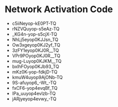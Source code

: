 # Network Activation Code
* c5iiNeyop-kE0PT-TQ
* rNZVQuyop-s5eAz-TQ
* _KG4n-yop-s5cjX-TQ
* NhLj5eyop0KJJsn_TQ
* Ow3xgeyop0KJ2yf_TQ
* 3zFY1eyop0KJ0R__TQ
* VPr9POyop0KJ0R__TQ
* mug-Luyop0KJKM__TQ
* bxlhFOyop0KJb93_TQ
* mKz0K-yop-fdkjD-TQ
* kmuW4uyop9AjONb-TQ
* 9S-afuyop6_-Wt_-TQ
* fxCF6-yop4evqBf_TQ
* IPa_uuyop4evlzb-TQ
* jARjyeyop4evwy_-TQ